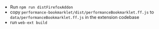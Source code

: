 - Run `npm run distFirefoxAddon`
- copy `performance-bookmarklet/dist/performanceBookmarklet.ff.js` to `data/performanceBookmarklet.ff.js` in the extension codebase
- run `web-ext build`